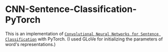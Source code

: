 # CNN-Sentence-Classification-PyTorch

This is an implementation of [`Convolutional Neural Networks for Sentence Classification`](http://www.aclweb.org/anthology/D14-1181) with PyTorch. 
(I used GLoVe for initializing the parameters of word's representations.)
